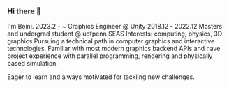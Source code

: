 ### Hi there 👋


I'm Beini. 
2023.2 - ~ Graphics Engineer @ Unity
2018.12 - 2022.12 Masters and undergrad student @ uofpenn SEAS
Interests: computing, physics, 3D graphics
Pursuing a technical path in computer graphics and interactive technologies. 
Familiar with most modern graphics backend APIs and have project experience with parallel programming, rendering and physically based simulation. 

Eager to learn and always motivated for tackling new challenges.


<!--
**Scoutydren/Scoutydren** is a ✨ _special_ ✨ repository because its `README.md` (this file) appears on your GitHub profile.

Here are some ideas to get you started:

- 🔭 I’m currently working on ...
- 🌱 I’m currently learning ...
- 👯 I’m looking to collaborate on ...
- 🤔 I’m looking for help with ...
- 💬 Ask me about ...
- 📫 How to reach me: ...
- 😄 Pronouns: ...
- ⚡ Fun fact: ...
-->
